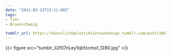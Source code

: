 ```yaml
---
date: "2011-03-13T15:11:00Z"
tags:
- Tier
- Braunschweig

tumblr_url: https://haesslicheplastiktiereundzeugs.tumblr.com/post/3861089468
---
```

{{< figure src="tumblr_li2f07nLey1qbfzcmo1_1280.jpg" >}}
